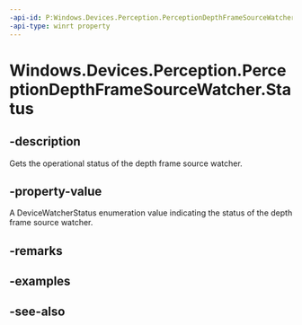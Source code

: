 ```yaml
---
-api-id: P:Windows.Devices.Perception.PerceptionDepthFrameSourceWatcher.Status
-api-type: winrt property
---
```


<!-- Property syntax
public Windows.Devices.Enumeration.DeviceWatcherStatus Status { get; }
-->

# Windows.Devices.Perception.PerceptionDepthFrameSourceWatcher.Status

## -description
Gets the operational status of the depth frame source watcher.

## -property-value
A DeviceWatcherStatus enumeration value indicating the status of the depth frame source watcher.

## -remarks

## -examples

## -see-also
